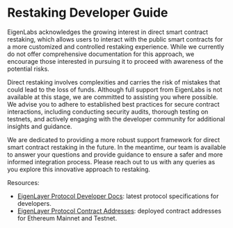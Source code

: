 
# Restaking Developer Guide

EigenLabs acknowledges the growing interest in direct smart contract restaking, which allows users to interact with the public smart contracts for a more customized and controlled restaking experience. While we currently do not offer comprehensive documentation for this approach, we encourage those interested in pursuing it to proceed with awareness of the potential risks.

Direct restaking involves complexities and carries the risk of mistakes that could lead to the loss of funds. Although full support from EigenLabs is not available at this stage, we are committed to assisting you where possible. We advise you to adhere to established best practices for secure contract interactions, including conducting security audits, thorough testing on testnets, and actively engaging with the developer community for additional insights and guidance.

We are dedicated to providing a more robust support framework for direct smart contract restaking in the future. In the meantime, our team is available to answer your questions and provide guidance to ensure a safer and more informed integration process. Please reach out to us with any queries as you explore this innovative approach to restaking.



Resources:
* [EigenLayer Protocol Developer Docs][ref1]: latest protocol specifications for developers.
* [EigenLayer Protocol Contract Addresses][ref2]: deployed contract addresses for Ethereum Mainnet and Testnet.

[ref1]: https://github.com/Layr-Labs/eigenlayer-contracts#documentation
[ref2]: ../deployed-contracts/deployed-contracts.md